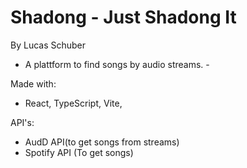 # Shadong - Just Shadong It
By Lucas Schuber

- A plattform to find songs by audio streams. -

Made with:
- React, TypeScript, Vite,

API's:
- AudD API(to get songs from streams)
- Spotify API (To get songs)





